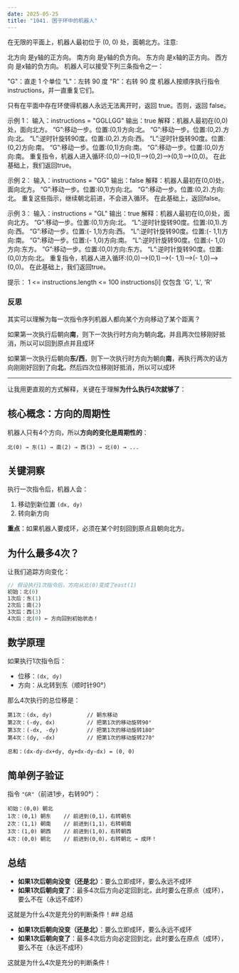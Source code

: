 ```yaml
---
date: 2025-05-25
title: "1041. 困于环中的机器人"
---
```


在无限的平面上，机器人最初位于 (0, 0) 处，面朝北方。注意:

北方向 是y轴的正方向。
南方向 是y轴的负方向。
东方向 是x轴的正方向。
西方向 是x轴的负方向。
机器人可以接受下列三条指令之一：

"G"：直走 1 个单位
"L"：左转 90 度
"R"：右转 90 度
机器人按顺序执行指令 instructions，并一直重复它们。

只有在平面中存在环使得机器人永远无法离开时，返回 true。否则，返回 false。

示例 1：
输入：instructions = "GGLLGG"
输出：true
解释：机器人最初在(0,0)处，面向北方。
“G”:移动一步。位置:(0,1)方向:北。
“G”:移动一步。位置:(0,2).方向:北。
“L”:逆时针旋转90度。位置:(0,2).方向:西。
“L”:逆时针旋转90度。位置:(0,2)方向:南。
“G”:移动一步。位置:(0,1)方向:南。
“G”:移动一步。位置:(0,0)方向:南。
重复指令，机器人进入循环:(0,0)——>(0,1)——>(0,2)——>(0,1)——>(0,0)。
在此基础上，我们返回true。

示例 2：
输入：instructions = "GG"
输出：false
解释：机器人最初在(0,0)处，面向北方。
“G”:移动一步。位置:(0,1)方向:北。
“G”:移动一步。位置:(0,2).方向:北。
重复这些指示，继续朝北前进，不会进入循环。
在此基础上，返回false。

示例 3：
输入：instructions = "GL"
输出：true
解释：机器人最初在(0,0)处，面向北方。
“G”:移动一步。位置:(0,1)方向:北。
“L”:逆时针旋转90度。位置:(0,1).方向:西。
“G”:移动一步。位置:(- 1,1)方向:西。
“L”:逆时针旋转90度。位置:(- 1,1)方向:南。
“G”:移动一步。位置:(- 1,0)方向:南。
“L”:逆时针旋转90度。位置:(- 1,0)方向:东方。
“G”:移动一步。位置:(0,0)方向:东方。
“L”:逆时针旋转90度。位置:(0,0)方向:北。
重复指令，机器人进入循环:(0,0)——>(0,1)——>(- 1,1)——>(- 1,0)——>(0,0)。
在此基础上，我们返回true。

提示：
1 <= instructions.length <= 100
instructions[i] 仅包含 'G', 'L', 'R'

### 反思

其实可以理解为每一次指令序列机器人都向某个方向移动了某个距离？

如果第一次执行后朝向**南**，则下一次执行时方向为朝向**北**，并且两次位移刚好抵消，所以可以回到原点并且成环

如果第一次执行后朝向**东/西**，则下一次执行时方向为朝向**南**，再执行两次的话方向刚刚好回到了向**北**，然后四次位移刚好抵消，所以可以成环

---

让我用更直观的方式解释，关键在于理解**为什么执行4次就够了**：

## 核心概念：方向的周期性

机器人只有4个方向，所以**方向的变化是周期性的**：

```plaintext
北(0) → 东(1) → 南(2) → 西(3) → 北(0) → ...
```

## 关键洞察

执行一次指令后，机器人会：

1. 移动到新位置 `(dx, dy)`
2. 转向新方向

**重点**：如果机器人要成环，必须在某个时刻回到原点且朝向北方。

## 为什么最多4次？

让我们追踪方向变化：

```rust
// 假设执行1次指令后，方向从北(0)变成了east(1)
初始：北(0)
1次后：东(1) 
2次后：南(2)  
3次后：西(3)
4次后：北(0) ← 方向回到初始状态！
```

## 数学原理

如果执行1次指令后：

- 位移：`(dx, dy)`  
- 方向：从北转到东（顺时针90°）

那么4次执行的总位移是：

```plaintext
第1次：(dx, dy)           // 朝东移动
第2次：(-dy, dx)          // 把第1次的移动旋转90°
第3次：(-dx, -dy)         // 把第1次的移动旋转180°  
第4次：(dy, -dx)          // 把第1次的移动旋转270°

总和：(dx-dy-dx+dy, dy+dx-dy-dx) = (0, 0)
```

## 简单例子验证

指令 `"GR"`（前进1步，右转90°）：

```plaintext
初始：(0,0) 朝北
1次：(0,1) 朝东    // 前进到(0,1)，右转朝东
2次：(1,1) 朝南    // 前进到(1,1)，右转朝南 
3次：(1,0) 朝西    // 前进到(1,0)，右转朝西
4次：(0,0) 朝北    // 前进到(0,0)，右转朝北 → 成环！
```

## 总结

- **如果1次后朝向没变（还是北）**：要么立即成环，要么永远不成环
- **如果1次后朝向变了**：最多4次后方向必定回到北，此时要么在原点（成环），要么不在（永远不成环）

这就是为什么4次是充分的判断条件！## 总结

- **如果1次后朝向没变（还是北）**：要么立即成环，要么永远不成环
- **如果1次后朝向变了**：最多4次后方向必定回到北，此时要么在原点（成环），要么不在（永远不成环）

这就是为什么4次是充分的判断条件！
